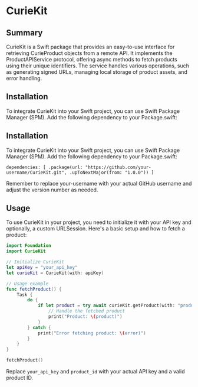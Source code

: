 # CurieKit

## Summary

CurieKit is a Swift package that provides an easy-to-use interface for retrieving CurieProduct objects from a remote API. It implements the ProductAPIService protocol, offering async methods to fetch products using their unique identifiers. The service handles various operations, such as generating signed URLs, managing local storage of product assets, and error handling.

## Installation

To integrate CurieKit into your Swift project, you can use Swift Package Manager (SPM). Add the following dependency to your Package.swift:

## Installation

To integrate CurieKit into your Swift project, you can use Swift Package Manager (SPM). Add the following dependency to your Package.swift:

`
dependencies: [
    .package(url: "https://github.com/your-username/CurieKit.git", .upToNextMajor(from: "1.0.0"))
]
`

Remember to replace your-username with your actual GitHub username and adjust the version number as needed.

## Usage

To use CurieKit in your project, you need to initialize it with your API key and optionally, a custom URLSession. Here's a basic setup and how to fetch a product:

```swift
import Foundation
import CurieKit

// Initialize CurieKit
let apiKey = "your_api_key"
let curieKit = CurieKit(with: apiKey)

// Usage example
func fetchProduct() {
    Task {
        do {
            if let product = try await curieKit.getProduct(with: "product_id") {
                // Handle the fetched product
                print("Product: \(product)")
            }
        } catch {
            print("Error fetching product: \(error)")
        }
    }
}

fetchProduct()
```

Replace `your_api_key` and `product_id` with your actual API key and a valid product ID.
